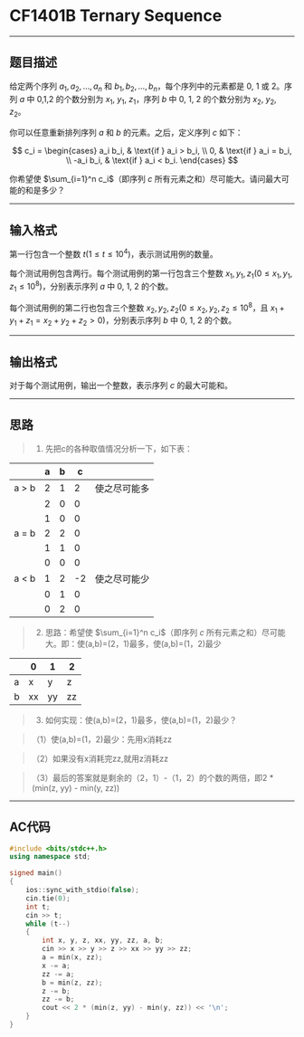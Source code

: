# CF1401B Ternary Sequence

*********************
## 题目描述

给定两个序列 $a_1, a_2, \dots, a_n$ 和 $b_1, b_2, \dots, b_n$，每个序列中的元素都是 $0$, $1$ 或 $2$。序列 $a$ 中 $0$,$1$,$2$ 的个数分别为  $x_1$, $y_1$, $z_1$，序列 $b$ 中 $0$, $1$, $2$ 的个数分别为 $x_2$, $y_2$, $z_2$。

你可以任意重新排列序列 $a$ 和 $b$ 的元素。之后，定义序列 $c$ 如下：

 
$$
c_i =
\begin{cases}
a_i b_i, & \text{if } a_i > b_i, \\
0, & \text{if } a_i = b_i, \\
-a_i b_i, & \text{if } a_i < b_i.
\end{cases}
$$


你希望使 $\sum_{i=1}^n c_i$（即序列 $c$ 所有元素之和）尽可能大。请问最大可能的和是多少？

*********************
## 输入格式

第一行包含一个整数 $t$($1 \le t \le 10^4$)，表示测试用例的数量。

每个测试用例包含两行。每个测试用例的第一行包含三个整数 $x_1, y_1, z_1$($0 \le x_1, y_1, z_1 \le 10^8$)，分别表示序列 $a$ 中 $0$, $1$, $2$ 的个数。

每个测试用例的第二行也包含三个整数 $x_2, y_2, z_2$($0 \le x_2, y_2, z_2 \le 10^8$，且 $x_1 + y_1 + z_1 = x_2 + y_2 + z_2 > 0$)，分别表示序列 $b$ 中 $0$, $1$, $2$ 的个数。

*********************
## 输出格式

对于每个测试用例，输出一个整数，表示序列 $c$ 的最大可能和。

*********************
## 思路
> 1. 先把c的各种取值情况分析一下，如下表：

|   | a | b | c  |     |
|---|---|---|----|------|
| a > b | 2 | 1 | 2  |使之尽可能多 |
|       | 2 | 0 | 0  | |
|       | 1 | 0 | 0  | |
| a = b  | 2 | 2 | 0  | |
|       | 1 | 1 | 0  | |
|       | 0 | 0 | 0  | |
| a < b  | 1 | 2 | -2 |使之尽可能少 |
|       | 0 | 1 | 0  | |
|       | 0 | 2 | 0  | |

> 2. 思路：希望使 $\sum_{i=1}^n c_i$（即序列 $c$ 所有元素之和）尽可能大。即：使(a,b)=(2，1)最多，使(a,b)=(1，2)最少

|    | 0 |  1 |2 |
| --------   | ----- | ---- | ---- |
| a    | x|   y    |z |
| b     |  xx  |   yy|zz |
> 3. 如何实现：使(a,b)=(2，1)最多，使(a,b)=(1，2)最少？

> （1）使(a,b)=(1，2)最少：先用x消耗zz

> （2）如果没有x消耗完zz,就用z消耗zz

> （3）最后的答案就是剩余的（2，1）-（1，2）的个数的两倍，即2 * (min(z, yy) - min(y, zz)) 

**********************
## AC代码
```cpp
#include <bits/stdc++.h>
using namespace std;

signed main()
{
    ios::sync_with_stdio(false);
    cin.tie(0);
    int t;
    cin >> t;
    while (t--)
    {
        int x, y, z, xx, yy, zz, a, b;
        cin >> x >> y >> z >> xx >> yy >> zz;
        a = min(x, zz);
        x -= a;
        zz -= a;
        b = min(z, zz);
        z -= b;
        zz -= b;
        cout << 2 * (min(z, yy) - min(y, zz)) << '\n';
    }
}


```
